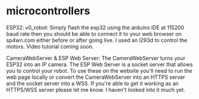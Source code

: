 # microcontrollers

ESP32:
v0_robot:
Simply flash the esp32 using the arduino IDE at 115200 baud rate then you should be able to connect it to your web browser on sp4wn.com either before or after going live. I used an l293d to control the motors. Video tutorial coming soon.

CameraWebServer & ESP Web Server: 
The CameraWebServer turns your ESP32 into an IP camera. The ESP Web Server is a socket server that allows you to control your robot. To use these on the website you'll need to run the web page locally or convert the CameraWebServer into an HTTPS server and the socket server into a WSS. If you're able to get it working as an HTTPS/WSS server please let me know. I haven't looked into it much yet.




